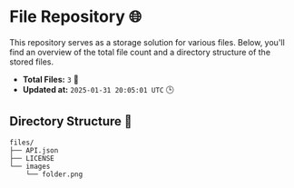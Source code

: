 # File Repository 🌐

This repository serves as a storage solution for various files. Below, you'll find an overview of the total file count and a directory structure of the stored files.

- **Total Files:** `3` 📁
- **Updated at:** `2025-01-31 20:05:01 UTC` 🕒

## Directory Structure 📂

```
files/
├── API.json
├── LICENSE
└── images
    └── folder.png

```